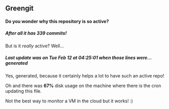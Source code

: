 ## Greengit

#### Do you wonder why this repository is so active?

##### After all it has 339 commits!

But is it *really* active? Well...

##### Last update was on Tue Feb 12 at 04:25:01 when those lines were... generated

Yes, generated, because it certainly helps a lot to have such an active repo!

Oh and there was **67%** disk usage on the machine
where there is the cron updating this file.

Not the best way to monitor a VM in the cloud but it works! :)
